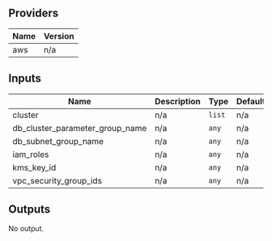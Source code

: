 ## Providers

| Name | Version |
|------|---------|
| aws | n/a |

## Inputs

| Name | Description | Type | Default | Required |
|------|-------------|------|---------|:-----:|
| cluster | n/a | `list` | n/a | yes |
| db\_cluster\_parameter\_group\_name | n/a | `any` | n/a | yes |
| db\_subnet\_group\_name | n/a | `any` | n/a | yes |
| iam\_roles | n/a | `any` | n/a | yes |
| kms\_key\_id | n/a | `any` | n/a | yes |
| vpc\_security\_group\_ids | n/a | `any` | n/a | yes |

## Outputs

No output.

